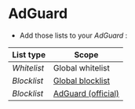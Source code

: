# AdGuard

- Add those lists to your _AdGuard_ :

| List type  | Scope |
| ------------- | ------------- |
| _Whitelist_ | Global whitelist |
| _Blocklist_ | [Global blocklist](https://raw.githubusercontent.com/TheKartman/Resources/main/System/AdGuard/Blocklist.txt) |
| _Blocklist_ | [AdGuard (official)](https://raw.githubusercontent.com/TheKartman/Resources/main/System/AdGuard/Blocklist_AdGuard.txt) |
